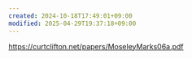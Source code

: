 ```yaml
---
created: 2024-10-18T17:49:01+09:00
modified: 2025-04-29T19:37:18+09:00
---
```


https://curtclifton.net/papers/MoseleyMarks06a.pdf